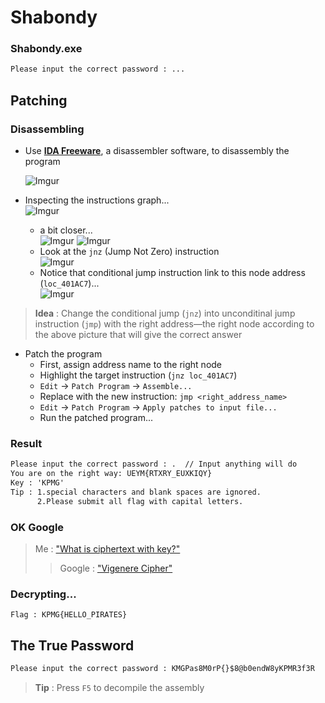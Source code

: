 # Shabondy
### Shabondy.exe
```cmd
Please input the correct password : ...
```

## Patching

### Disassembling
- Use [**IDA Freeware**](https://hex-rays.com/ida-free/), a disassembler software, to disassembly the program

  ![Imgur](https://imgur.com/S8etaBc.png)  
- Inspecting the instructions graph...  
      ![Imgur](https://imgur.com/fWYHNzD.png)  
    - a bit closer...  
      ![Imgur](https://imgur.com/9UPU2Pj.png)
      ![Imgur](https://imgur.com/0aqkV70.png)
    - Look at the `jnz` (Jump Not Zero) instruction  
      ![Imgur](https://imgur.com/k7M3O7J.png)  
    - Notice that conditional jump instruction link to this node address (`loc_401AC7`)...  
      ![Imgur](https://imgur.com/GA0jsro.png)
      
> **Idea** : Change the conditional jump (`jnz`) into unconditinal jump instruction (`jmp`) with the right address—the right node according to the above picture that will give the correct answer

- Patch the program
    - First, assign address name to the right node
    - Highlight the target instruction (`jnz loc_401AC7`)
    - `Edit` -> `Patch Program` -> `Assemble...`
    - Replace with the new instruction: `jmp <right_address_name>`     
    - `Edit` -> `Patch Program` -> `Apply patches to input file...`
    - Run the patched program...

### Result
```cmd
Please input the correct password : .  // Input anything will do
You are on the right way: UEYM{RTXRY_EUXKIQY}
Key : 'KPMG'
Tip : 1.special characters and blank spaces are ignored.
      2.Please submit all flag with capital letters.
```

### OK Google
> Me : ["What is ciphertext with key?"](https://www.google.co.th/search?q=ciphertext+with+key)
>> Google : ["Vigenere Cipher"](https://www.dcode.fr/vigenere-cipher)

### Decrypting...
```
Flag : KPMG{HELLO_PIRATES}
```

## The True Password
```cmd
Please input the correct password : KMGPas8M0rP{}$8@b0endW8yKPMR3f3R
```

> **Tip** : Press `F5` to decompile the assembly
